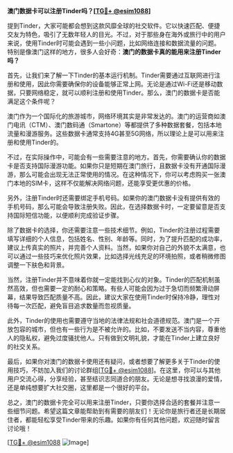 **澳门数据卡可以注册Tinder吗？[[TG💪+ @esim1088](https://t.me/s/esim1088)]**

提到Tinder，大家可能都会想到这款风靡全球的社交软件。它以快速匹配、便捷交友为特色，吸引了无数年轻人的目光。不过，对于那些身在海外或旅行中的用户来说，使用Tinder时可能会遇到一些小问题，比如网络连接和数据流量的问题。特别是像澳门这样的地方，很多人会好奇：**澳门的数据卡真的能用来注册Tinder吗？**

首先，让我们来了解一下Tinder的基本运行机制。Tinder需要通过互联网进行注册和使用，因此你需要确保你的设备能够正常上网。无论是通过Wi-Fi还是移动数据，只要网络稳定，就可以顺利注册和使用Tinder。那么，澳门的数据卡是否能满足这个条件呢？

澳门作为一个国际化的旅游城市，网络环境其实是非常发达的。澳门的运营商如澳门电讯（CTM）、澳门数码通（Smartone）等都提供了多种数据套餐，包括本地流量和漫游服务。这些数据卡通常支持4G甚至5G网络，所以理论上是可以用来注册和使用Tinder的。

不过，在实际操作中，可能会有一些需要注意的地方。首先，你需要确认你的数据卡是否支持国际漫游功能。如果你只是短期在澳门旅行，且数据卡没有开通国际漫游，那么可能会出现无法正常使用的情况。在这种情况下，你可以考虑购买一张澳门本地的SIM卡，这样不仅能解决网络问题，还能享受更优惠的价格。

另外，注册Tinder时还需要绑定手机号码。如果你的澳门数据卡没有提供有效的手机号码，那么可能会导致注册失败。因此，在选择数据卡时，一定要留意是否支持国际短信功能，以便顺利完成验证步骤。

除了数据卡的选择，你还需要注意一些技术细节。例如，Tinder的注册过程需要填写详细的个人信息，包括姓名、性别、年龄等。同时，为了提升匹配的成功率，建议上传真实的照片，并完善个人资料。当然，如果你对自己的外貌不太满意，也可以通过一些技巧来优化照片效果，比如选择光线充足的环境拍照，或者稍微修图调整一下肤色和背景。

当然，注册Tinder并不意味着你就一定能找到心仪的对象。Tinder的匹配机制虽然高效，但也需要一定的耐心和策略。有些人可能会因为过于急切而频繁滑动屏幕，结果导致匹配质量不高。因此，建议大家在使用Tinder时保持冷静，理性对待每一次匹配，避免盲目追求数量而忽视质量。

此外，Tinder的使用也需要遵守当地的法律法规和社会道德规范。澳门是一个开放包容的城市，但也有一些行为是不被允许的。比如，不要发送不当内容，尊重他人的隐私权，避免过度骚扰他人。只有做到文明礼貌，才能在Tinder上建立良好的社交关系。

最后，如果你对澳门的数据卡使用还有疑问，或者想要了解更多关于Tinder的使用技巧，不妨加入我们的讨论群组[[TG💪+ @esim1088](https://t.me/s/esim1088)]。在这里，你可以与其他用户交流心得，分享经验，甚至结识志同道合的朋友。无论是想寻找浪漫的爱情，还是单纯想要扩大社交圈，这里都是一个很好的平台。

总之，澳门的数据卡完全可以用来注册Tinder，只要你选择合适的套餐并注意一些细节问题。希望这篇文章能帮助到有需要的朋友们！无论你是旅行者还是长期居住者，都能轻松享受Tinder带来的乐趣。如果你有任何其他问题，欢迎随时留言讨论哦！

[[TG💪+ @esim1088](https://t.me/s/esim1088) ![Image](https://i.postimg.cc/4NQfJmqS/Snipaste-2025-05-13-00-14-12.png)]